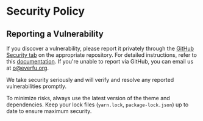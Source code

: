 # Security Policy

## Reporting a Vulnerability

If you discover a vulnerability, please report it privately through the [GitHub Security tab](https://github.com/everfu/hexo-theme-solitude/security/advisories/new) on the appropriate repository. For detailed instructions, refer to this [documentation](https://docs.github.com/en/code-security/security-advisories/guidance-on-reporting-and-writing-information-about-vulnerabilities/privately-reporting-a-security-vulnerability#privately-reporting-a-security-vulnerability). If you're unable to report via GitHub, you can email us at [o@everfu.org](mailto:o@efu.me).

We take security seriously and will verify and resolve any reported vulnerabilities promptly.

To minimize risks, always use the latest version of the theme and dependencies. Keep your lock files (`yarn.lock`, `package-lock.json`) up to date to ensure maximum security.
